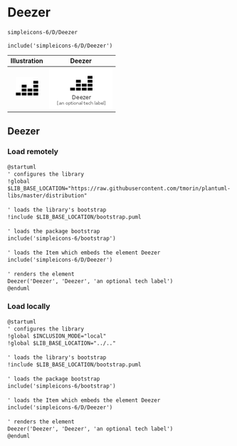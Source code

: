# Deezer


```text
simpleicons-6/D/Deezer
```

```text
include('simpleicons-6/D/Deezer')
```



| Illustration | Deezer |
| :---: | :---: |
| ![illustration for Illustration](../../simpleicons-6/D/Deezer.png) | ![illustration for Deezer](../../simpleicons-6/D/Deezer.Local.png) |




## Deezer

### Load remotely
```plantuml
@startuml
' configures the library
!global $LIB_BASE_LOCATION="https://raw.githubusercontent.com/tmorin/plantuml-libs/master/distribution"

' loads the library's bootstrap
!include $LIB_BASE_LOCATION/bootstrap.puml

' loads the package bootstrap
include('simpleicons-6/bootstrap')

' loads the Item which embeds the element Deezer
include('simpleicons-6/D/Deezer')

' renders the element
Deezer('Deezer', 'Deezer', 'an optional tech label')
@enduml
```

### Load locally
```plantuml
@startuml
' configures the library
!global $INCLUSION_MODE="local"
!global $LIB_BASE_LOCATION="../.."

' loads the library's bootstrap
!include $LIB_BASE_LOCATION/bootstrap.puml

' loads the package bootstrap
include('simpleicons-6/bootstrap')

' loads the Item which embeds the element Deezer
include('simpleicons-6/D/Deezer')

' renders the element
Deezer('Deezer', 'Deezer', 'an optional tech label')
@enduml
```

